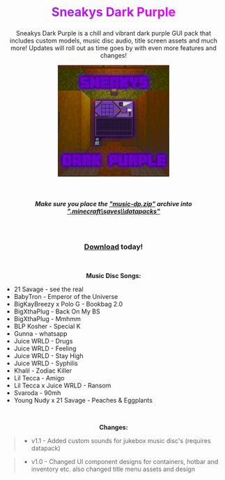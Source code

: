 <h2 align="center" style="font-size: 2em;
    text-align: center;
    background: linear-gradient(to right, #8A2BE2, #FF00FF);
    -webkit-background-clip: text;
    background-clip: text;
    -webkit-text-fill-color: transparent;
    text-fill-color: transparent;">Sneakys Dark Purple</h2>

<p align=center>Sneakys Dark Purple is a chill and vibrant dark purple GUI pack that includes custom models, music disc audio, title screen assets and much more! Updates will roll out as time goes by with even more features and changes!
</p>

<p align=center><img src="./pack.png" width=256></img></p>

<br>

<h5 align=center><b>Make sure you place the <u>"music-dp.zip"</u> archive into <u>".minecraft\saves\<your_world>\datapacks"</u></b></h5>

<br>

<h3 align=center><b><a href="https://github.com/Svxy/Sneakys-Dark-Purple/releases/download/v1.1-1.20.1/Sneakys.Dark.Purple.v1.1-1.20.1.zip">Download</a> today!</b></h3>

<br>

<p align=center><b>Music Disc Songs:</b>


- 21 Savage - see the real
- BabyTron - Emperor of the Universe
- BigKayBreezy x Polo G - Bookbag 2.0
- BigXthaPlug - Back On My BS
- BigXthaPlug - Mmhmm
- BLP Kosher - Special K
- Gunna - whatsapp
- Juice WRLD - Drugs
- Juice WRLD - Feeling
- Juice WRLD - Stay High
- Juice WRLD - Syphilis
- Khalil - Zodiac Killer
- Lil Tecca - Amigo
- Lil Tecca x Juice WRLD - Ransom
- Svaroda - 90mh
- Young Nudy x 21 Savage - Peaches & Eggplants

</p>

<br>

<p align=center><b>Changes:</b></p>

> - v1.1 - Added custom sounds for jukebox music disc's (requires datapack)

> - v1.0 - Changed UI component designs for containers, hotbar and inventory etc. also changed title menu assets and design